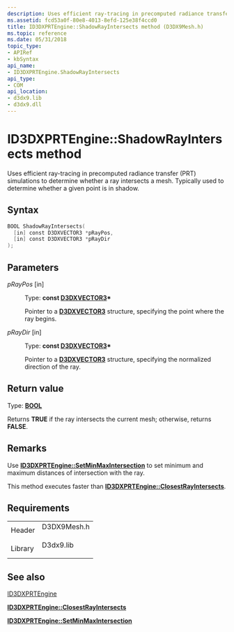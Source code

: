 ```yaml
---
description: Uses efficient ray-tracing in precomputed radiance transfer (PRT) simulations to determine whether a ray intersects a mesh. Typically used to determine whether a given point is in shadow.
ms.assetid: fcd53a0f-80e8-4013-8efd-125e38f4ccd0
title: ID3DXPRTEngine::ShadowRayIntersects method (D3DX9Mesh.h)
ms.topic: reference
ms.date: 05/31/2018
topic_type: 
- APIRef
- kbSyntax
api_name: 
- ID3DXPRTEngine.ShadowRayIntersects
api_type: 
- COM
api_location: 
- d3dx9.lib
- d3dx9.dll
---
```


# ID3DXPRTEngine::ShadowRayIntersects method

Uses efficient ray-tracing in precomputed radiance transfer (PRT) simulations to determine whether a ray intersects a mesh. Typically used to determine whether a given point is in shadow.

## Syntax


```C++
BOOL ShadowRayIntersects(
  [in] const D3DXVECTOR3 *pRayPos,
  [in] const D3DXVECTOR3 *pRayDir
);
```



## Parameters

<dl> <dt>

*pRayPos* \[in\]
</dt> <dd>

Type: **const [**D3DXVECTOR3**](d3dxvector3.md)\***

Pointer to a [**D3DXVECTOR3**](d3dxvector3.md) structure, specifying the point where the ray begins.

</dd> <dt>

*pRayDir* \[in\]
</dt> <dd>

Type: **const [**D3DXVECTOR3**](d3dxvector3.md)\***

Pointer to a [**D3DXVECTOR3**](d3dxvector3.md) structure, specifying the normalized direction of the ray.

</dd> </dl>

## Return value

Type: **[**BOOL**](../winprog/windows-data-types.md)**

Returns **TRUE** if the ray intersects the current mesh; otherwise, returns **FALSE**.

## Remarks

Use [**ID3DXPRTEngine::SetMinMaxIntersection**](id3dxprtengine--setminmaxintersection.md) to set minimum and maximum distances of intersection with the ray.

This method executes faster than [**ID3DXPRTEngine::ClosestRayIntersects**](id3dxprtengine--closestrayintersects.md).

## Requirements



|                    |                                                                                        |
|--------------------|----------------------------------------------------------------------------------------|
| Header<br/>  | <dl> <dt>D3DX9Mesh.h</dt> </dl> |
| Library<br/> | <dl> <dt>D3dx9.lib</dt> </dl>   |



## See also

<dl> <dt>

[ID3DXPRTEngine](id3dxprtengine.md)
</dt> <dt>

[**ID3DXPRTEngine::ClosestRayIntersects**](id3dxprtengine--closestrayintersects.md)
</dt> <dt>

[**ID3DXPRTEngine::SetMinMaxIntersection**](id3dxprtengine--setminmaxintersection.md)
</dt> </dl>

 

 
